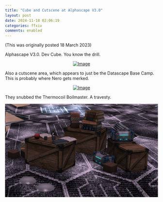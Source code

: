 ```yaml
---
title: "Cube and Cutscene at Alphascape V3.0"
layout: post
date: 2024-11-18 02:06:19
categories: ffxiv
comments: enabled
---
```

(This was originally posted 18 March 2023)

Alphascape V3.0. Dev Cube. You know the drill.  
<center><a href="https://raw.githubusercontent.com/Nox13last/nox13last.github.io/refs/heads/main/_uploads/Alpha_V3_1.jpg"><img src="https://raw.githubusercontent.com/Nox13last/nox13last.github.io/refs/heads/main/_uploads/Alpha_V3_1.jpg" alt="Image" width="600"></a></center>
                                                                                                          
Also a cutscene area, which appears to just be the Datascape Base Camp. This is probably where Nero gets merked.  
<center><a href="https://raw.githubusercontent.com/Nox13last/nox13last.github.io/refs/heads/main/_uploads/Alpha_V3_2.jpg"><img src="https://raw.githubusercontent.com/Nox13last/nox13last.github.io/refs/heads/main/_uploads/Alpha_V3_2.jpg" alt="Image" width="600"></a></center>
                                                                                                          
They snubbed the Thermocoil Boilmaster. A travesty.                                                       
<center><a href="https://raw.githubusercontent.com/Nox13last/nox13last.github.io/refs/heads/main/_uploads/Alpha_V3_3.png"><img src="https://raw.githubusercontent.com/Nox13last/nox13last.github.io/refs/heads/main/_uploads/Alpha_V3_3.png" alt="Image" width="600"></a></center>


